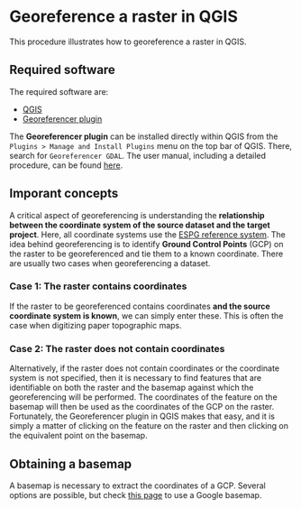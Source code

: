# Georeference a raster in QGIS

This procedure illustrates how to georeference a raster in QGIS.

## Required software
The required software are:
- [QGIS](https://www.qgis.org/fr/site/forusers/download.html)
- [Georeferencer plugin](https://docs.qgis.org/3.4/en/docs/user_manual/plugins/plugins_georeferencer.html)

The **Georeferencer plugin** can be installed directly within QGIS from the `Plugins > Manage and Install Plugins` menu on the top bar of QGIS. There, search for `Georeferencer GDAL`. The user manual, including a detailed procedure, can be found [here](https://docs.qgis.org/3.4/en/docs/user_manual/plugins/plugins_georeferencer.html).

## Imporant concepts
A critical aspect of georeferencing is understanding the **relationship between the coordinate system of the source dataset and the target project**. Here, all coordinate systems use the [ESPG reference system](https://epsg.io/). The idea behind georeferencing is to identify **Ground Control Points** (GCP) on the raster to be georeferenced and tie them to a known coordinate. There are usually two cases when georeferencing a dataset.

### Case 1: The raster contains coordinates
If the raster to be georeferenced contains coordinates **and the source coordinate system is known**, we can simply enter these. This is often the case when digitizing paper topographic maps.

### Case 2: The raster does not contain coordinates
Alternatively, if the raster does not contain coordinates or the coordinate system is not specified, then it is necessary to find features that are identifiable on both the raster and the basemap against which the georeferencing will be performed. The coordinates of the feature on the basemap will then be used as the coordinates of the GCP on the raster. Fortunately, the Georeferencer plugin in QGIS makes that easy, and it is simply a matter of clicking on the feature on the raster and then clicking on the equivalent point on the basemap. 

## Obtaining a basemap
A basemap is necessary to extract the coordinates of a GCP. Several options are possible, but check [this page](https://github.com/vharg/VHARG-Documentation/blob/master/GIS/googleMap_QGIS.md) to use a Google basemap.

